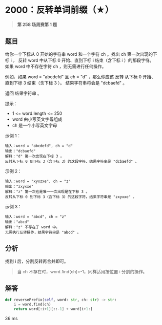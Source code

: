 # 2000：反转单词前缀（★）


> **第 258 场周赛第 1 题**

## 题目

给你一个下标从 0 开始的字符串 word 和一个字符 ch 。找出 ch 第一次出现的下标 i ，
反转 word 中从下标 0 开始、直到下标 i 结束（含下标 i ）的那段字符。
如果 word 中不存在字符 ch ，则无需进行任何操作。

例如，如果 word = "abcdefd" 且 ch = "d" ，那么你应该 反转 从下标 0 开始、直到下标 3 结束（含下标 3 ）。
结果字符串将会是 "dcbaefd" 。

返回 结果字符串 。

提示：
- 1 <= word.length <= 250
- word 由小写英文字母组成
- ch 是一个小写英文字母 

示例 1：

    输入：word = "abcdefd", ch = "d"
    输出："dcbaefd"
    解释："d" 第一次出现在下标 3 。 
    反转从下标 0 到下标 3（含下标 3）的这段字符，结果字符串是 "dcbaefd" 。

示例 2：

    输入：word = "xyxzxe", ch = "z"
    输出："zxyxxe"
    解释："z" 第一次也是唯一一次出现是在下标 3 。
    反转从下标 0 到下标 3（含下标 3）的这段字符，结果字符串是 "zxyxxe" 。

示例 3：

    输入：word = "abcd", ch = "z"
    输出："abcd"
    解释："z" 不存在于 word 中。
    无需执行反转操作，结果字符串是 "abcd" 。
 

 

## 分析

找到 i 后，分割反转再合并即可。

> 当 ch 不存在时，word.find(ch)=-1，同样适用按位置 i 分割的操作。

## 解答

```python
def reversePrefix(self, word: str, ch: str) -> str:
    i = word.find(ch)
    return word[:i+1][::-1] + word[i+1:]
```
36 ms

